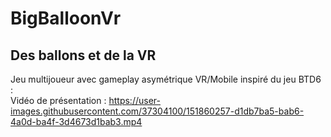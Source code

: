 # BigBalloonVr
## Des ballons et de la VR
Jeu multijoueur avec gameplay asymétrique VR/Mobile inspiré du jeu BTD6 :
<br>
Vidéo de présentation :
https://user-images.githubusercontent.com/37304100/151860257-d1db7ba5-bab6-4a0d-ba4f-3d4673d1bab3.mp4

